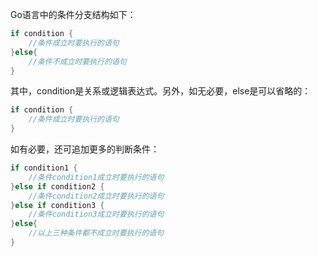 Go语言中的条件分支结构如下：

```Go
if condition {
    //条件成立时要执行的语句
}else{
    //条件不成立时要执行的语句
}
```

其中，condition是关系或逻辑表达式。另外，如无必要，else是可以省略的：

```Go
if condition {
    //条件成立时要执行的语句
}
```

如有必要，还可追加更多的判断条件：

```Go
if condition1 {
    //条件condition1成立时要执行的语句
}else if condition2 {
    //条件condition2成立时要执行的语句
}else if condition3 {
    //条件condition3成立时要执行的语句
}else{
    //以上三种条件都不成立时要执行的语句
}
```